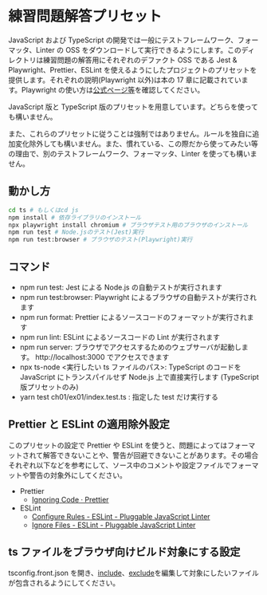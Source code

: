 # 練習問題解答プリセット

JavaScript および TypeScript の開発では一般にテストフレームワーク、フォーマッタ、Linter の OSS をダウンロードして実行できるようにします。このディレクトリは練習問題の解答用にそれぞれのデファクト OSS である Jest & Playwright、Prettier、ESLint を使えるようにしたプロジェクトのプリセットを提供します。それぞれの説明(Playwright 以外)は本の 17 章に記載されています。Playwright の使い方は[公式ページ等](https://playwright.dev/docs/intro)を確認してください。

JavaScript 版と TypeScript 版のプリセットを用意しています。どちらを使っても構いません。

また、これらのプリセットに従うことは強制ではありません。ルールを独自に追加変化除外しても構いません。また、慣れている、この際だから使ってみたい等の理由で、別のテストフレームワーク、フォーマッタ、Linter を使っても構いません。

## 動かし方

```sh
cd ts # もしくはcd js
npm install # 依存ライブラリのインストール
npx playwright install chromium # ブラウザテスト用のブラウザのインストール
npm run test # Node.jsのテスト(Jest)実行
npm run test:browser # ブラウザのテスト(Playwright)実行
```

## コマンド

- npm run test: Jest による Node.js の自動テストが実行されます
- npm run test:browser: Playwright によるブラウザの自動テストが実行されます
- npm run format: Prettier によるソースコードのフォーマットが実行されます
- npm run lint: ESLint によるソースコードの Lint が実行されます
- npm run server: ブラウザでアクセスするためのウェブサーバが起動します。 http://localhost:3000 でアクセスできます
- npx ts-node <実行したい ts ファイルのパス>: TypeScript のコードを JavaScript にトランスパイルせず Node.js 上で直接実行します (TypeScript 版プリセットのみ)
- yarn test ch01/ex01/index.test.ts : 指定した test だけ実行する

## Prettier と ESLint の適用除外設定

このプリセットの設定で Prettier や ESLint を使うと、問題によってはフォーマットされて解答できないことや、警告が回避できないことがあります。その場合それぞれ以下などを参考にして、ソース中のコメントや設定ファイルでフォーマットや警告の対象外にしてください。

- Prettier
  - [Ignoring Code · Prettier](https://prettier.io/docs/en/ignore.html)
- ESLint
  - [Configure Rules \- ESLint \- Pluggable JavaScript Linter](https://eslint.org/docs/latest/use/configure/rules#disabling-rules)
  - [Ignore Files \- ESLint \- Pluggable JavaScript Linter](https://eslint.org/docs/latest/use/configure/ignore)

## ts ファイルをブラウザ向けビルド対象にする設定

tsconfig.front.json を開き、[include](https://www.typescriptlang.org/tsconfig/#include)、[exclude](https://www.typescriptlang.org/tsconfig/#exclude)を編集して対象にしたいファイルが包含されるようにしてください。
